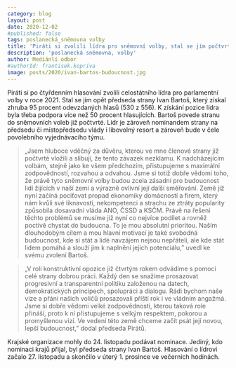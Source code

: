 ```yaml
---
category: blog
layout: post
date: 2020-12-02
#published: false
tags: poslanecká_sněmovna volby
title: 'Piráti si zvolili lídra pro sněmovní volby, stal se jím počtvrté předseda strany Ivan Bartoš'
description: 'poslanecká sněmovna, volby'
author: Mediánlí odbor
#authorId: frantisek.kopriva
image: posts/2020/ivan-bartos-budoucnost.jpg
---
```


Piráti si po čtyřdenním hlasování zvolili celostátního lídra pro parlamentní volby v roce 2021. Stal se jím opět předseda strany Ivan Bartoš, který získal zhruba 95 procent odevzdaných hlasů (530 z 556). K získání pozice lídra byla třeba podpora více než 50 procent hlasujících. Bartoš povede stranu do sněmovních voleb již počtvrté. Lídr je zároveň nominandem strany na předsedu či místopředsedu vlády i libovolný resort a zároveň bude v čele povolebního vyjednávacího týmu.

> „Jsem hluboce vděčný za důvěru, kterou ve mne členové strany již počtvrté vložili a slibuji, že tento závazek nezklamu. K nadcházejícím volbám, stejně jako ke všem předchozím, přistupujeme s maximální zodpovědností, rozvahou a odvahou. Jsme si totiž dobře vědomi toho, že právě tyto sněmovní volby budou zcela zásadní pro budoucnost lidí žijících v naší zemi a výrazně ovlivní její další směřování. Země již nyní začíná pociťovat propad ekonomiky domácností a firem, který nám kvůli své liknavosti, nekompetenci a strachu ze ztráty popularity způsobila dosavadní vláda ANO, ČSSD a KSČM. Právě na řešení těchto problémů se musíme již nyní co nejvíce  podílet a rovněž poctivě chystat do budoucna. To je mou absolutní prioritou. Naším dlouhodobým cílem a mou hlavní motivací je také svobodná budoucnost, kde si stát a lidé navzájem nejsou nepřáteli, ale kde stát lidem pomáhá a slouží jim k naplnění jejich potenciálu,” uvedl ke svému zvolení Bartoš.

> „V roli konstruktivní opozice již čtvrtým rokem odvádíme s pomocí celé strany dobrou práci. Každý den se snažíme prosazovat progresivní a transparentní politiku založenou na datech, demokratických principech, spolupráci a dialogu. Rádi bychom naše vize a přání našich voličů prosazovali příští rok i ve vládním angažmá. Jsme si dobře vědomi velké zodpovědnosti, kterou taková role přináší, proto k ní přistupujeme s velkým respektem, pokorou a promyšlenou vizí. Ve vedení této země chceme začít psát její novou, lepší budoucnost,” dodal předseda Pirátů. 

Krajské organizace mohly do 24. listopadu podávat nominace. Jediný, kdo nominaci krajů přijal, byl předseda strany Ivan Bartoš. Hlasování o lídrovi začalo 27. listopadu a skončilo v úterý 1. prosince ve večerních hodinách. 
